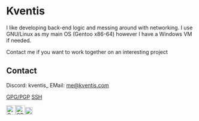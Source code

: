 
# Kventis

I like developing back-end logic and messing around with networking. I use GNU/Linux as my main OS (Gentoo x86-64) however I have a Windows VM if needed.

Contact me if you want to work together on an interesting project

## Contact

Discord: kventis_
EMail: me@kventis.com

[GPG/PGP](https://pastebin.com/raw/TyFhgfQa)
[SSH](https://github.com/imkventis.keys)

 <img alt="C" src="https://cdn.jsdelivr.net/gh/devicons/devicon/icons/c/c-original.svg" width=25px /><img alt="CPP" src="https://cdn.jsdelivr.net/gh/devicons/devicon/icons/cplusplus/cplusplus-original.svg" width=25px /><img alt="Golang" src="https://cdn.jsdelivr.net/gh/devicons/devicon/icons/go/go-original.svg" width=20px />
